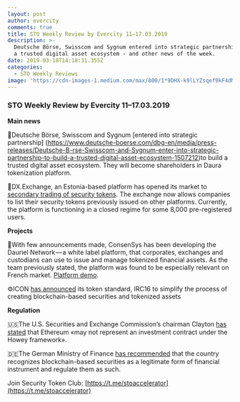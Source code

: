 ```yaml
---
layout: post
author: evercity
comments: true
title: STO Weekly Review by Evercity 11–17.03.2019
description: >-
  Deutsche Börse, Swisscom and Sygnum entered into strategic partnershipto build
  a trusted digital asset ecosystem - and other news of the week.
date: 2019-03-18T14:18:31.355Z
categories:
  - STO Weekly Reviews
image: 'https://cdn-images-1.medium.com/max/800/1*9DHX-k9lLYZsqef9kF4dMQ.png'
---
```


### **STO Weekly Review by Evercity 11–17.03.2019**



**Main news**

🤝Deutsche Börse, Swisscom and Sygnum [entered into strategic partnership] (https://www.deutsche-boerse.com/dbg-en/media/press-releases/Deutsche-B-rse-Swisscom-and-Sygnum-enter-into-strategic-partnership-to-build-a-trusted-digital-asset-ecosystem-1507212)to build a trusted digital asset ecosystem. They will become shareholders in Daura tokenization platform.

🚦DX.Exchange, an Estonia-based platform has opened its market to [secondary trading of security tokens](https://www.coindesk.com/crypto-platform-dx-exchange-adds-secondary-trading-of-security-tokens). The exchange now allows companies to list their security tokens previously issued on other platforms. Currently, the platform is functioning in a closed regime for some 8,000 pre-registered users.

**Projects**

🏹With few announcements made, ConsenSys has been developing the Dauriel Network — a white label platform, that corporates, exchanges and custodians can use to issue and manage tokenized financial assets. As the team previously stated, the platform was found to be especially relevant on French market. [Platform demo](https://www.youtube.com/watch?v=F7cAdPSXyqs).

⚙️ICON [has announced](https://medium.com/helloiconworld/icon-adds-a-token-specification-to-support-the-development-of-tokenized-securities-58b773607c13) its token standard, IRC16 to simplify the process of creating blockchain-based securities and tokenized assets

**Regulation**

🇺🇸The U.S. Securities and Exchange Commission’s chairman Clayton [has stated](https://www.coindesk.com/jay-clayton-coin-center-letter?utm_source=twitter&amp;utm_medium=coindesk&amp;utm_term=&amp;utm_content=&amp;utm_campaign=Organic%20) that Ethereum «may not represent an investment contract under the Howey framework».

🇩🇪The German Ministry of Finance [has recommended](https://www.coindesk.com/german-finance-ministry-calls-for-regulated-blockchain-securities-market?utm_source=securitytoken-it-newsletter) that the country recognizes blockchain-based securities as a legitimate form of financial instrument and regulate them as such.

Join Security Token Club: [https://t.me/stoaccelerator](https://t.me/stoaccelerator)
